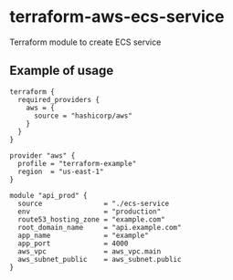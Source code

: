 # terraform-aws-ecs-service

Terraform module to create ECS service

## Example of usage

```HCL
terraform {
  required_providers {
    aws = {
      source = "hashicorp/aws"
    }
  }
}

provider "aws" {
  profile = "terraform-example"
  region  = "us-east-1"
}

module "api_prod" {
  source               = "./ecs-service
  env                  = "production"
  route53_hosting_zone = "example.com"
  root_domain_name     = "api.example.com"
  app_name             = "example"
  app_port             = 4000
  aws_vpc              = aws_vpc.main
  aws_subnet_public    = aws_subnet.public
}

```
